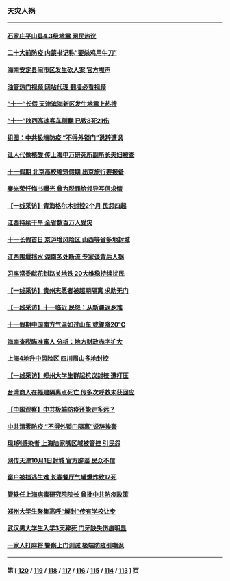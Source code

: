 ### 天灾人祸
---
#### [石家庄平山县4.3级地震 网民热议](../../pages/ncid280/n13837593.md?10031245) 
#### [二十大前防疫 内蒙书记称“要杀鸡用牛刀”](../../pages/ncid280/n13837495.md?10031245) 
#### [海南安定县闹市区发生砍人案 官方噤声](../../pages/ncid280/n13837405.md?10031245) 
#### [油管热门视频 网站代理 翻墙必看视频](http://209.222.30.114:81/youtube.html?10031245)
#### [“十一”长假 天津滨海新区发生地震上热搜](../../pages/ncid280/n13837241.md?10031245) 
#### [“十一”陕西高速客车侧翻 已致8死21伤](../../pages/ncid280/n13837122.md?10031245) 
#### [组图：中共极端防疫 “不得外锁门”说辞遭讽](../../pages/ncid280/n13836847.md?10031245) 
#### [让人代做核酸 传上海申万研究所副所长夫妇被查](../../pages/ncid280/n13836745.md?10031245) 
#### [十一假期 北京高校缩短假期 出京旅行要报备](../../pages/ncid280/n13836742.md?10031245) 
#### [秦光荣忏悔书曝光 曾为脱罪给领导写信求情](../../pages/ncid280/n13836690.md?10031245) 
#### [【一线采访】青海格尔木封控2个月 民怨四起](../../pages/ncid280/n13836720.md?10031245) 
#### [江西持续干旱 全省数百万人受灾](../../pages/ncid280/n13836696.md?10031245) 
#### [十一长假首日 京沪增风险区 山西等省多地封城](../../pages/ncid280/n13836535.md?10031245) 
#### [江西围堰挡水 湖南多处断流 专家谈背后人祸](../../pages/ncid280/n13835528.md?10031245) 
#### [习率常委献花封路关地铁 20大维稳持续扰民](../../pages/ncid280/n13836130.md?10031245) 
#### [【一线采访】贵州志愿者被超期隔离 求助无门](../../pages/ncid280/n13836203.md?10031245) 
#### [【一线采访】十一临近 民怨：从新疆返乡难](../../pages/ncid280/n13836124.md?10031245) 
#### [十一假期中国南方气温如过山车 或骤降20℃](../../pages/ncid280/n13835824.md?10031245) 
#### [海南查税瞄准富人 分析：地方财政赤字扩大](../../pages/ncid280/n13835957.md?10031245) 
#### [上海4地升中风险区 四川眉山多地封控](../../pages/ncid280/n13835767.md?10031245) 
#### [【一线采访】郑州大学生群起抗议封校 遭打压](../../pages/ncid280/n13835520.md?10031245) 
#### [台湾商人在福建隔离点死亡 传多次呼救未获回应](../../pages/ncid280/n13835622.md?10031245) 
#### [【中国观察】中共极端防疫还能走多远？](../../pages/ncid280/n13835529.md?10031245) 
#### [中共清零防疫 “不得外锁门隔离”说辞挨轰](../../pages/ncid280/n13835291.md?10031245) 
#### [现1例感染者 上海陆家嘴区域被管控 引民怨](../../pages/ncid280/n13835313.md?10031245) 
#### [网传天津10月1日封城 官方辟谣 民众不信](../../pages/ncid280/n13835014.md?10031245) 
#### [窗户被挡逃生难 长春餐厅气罐爆炸致17死](../../pages/ncid280/n13834910.md?10031245) 
#### [管轶任上海病毒研究院院长 曾批中共防疫政策](../../pages/ncid280/n13834896.md?10031245) 
#### [郑州大学生聚集高呼“解封”传有学校让步](../../pages/ncid280/n13834753.md?10031245) 
#### [武汉男大学生入学3天猝死 门牙缺失伤痕明显](../../pages/ncid280/n13834441.md?10031245) 
#### [一家人打麻将 警察上门训诫 极端防疫引嘲讽](../../pages/ncid280/n13834455.md?10031245) 

---
#### 第 [ [120](./120.md?10031245) / [119](./119.md?10031245) / [118](./118.md?10031245) / [117](./117.md?10031245) / [116](./116.md?10031245) / [115](./115.md?10031245) / [114](./114.md?10031245) / [113](./113.md?10031245) ] 页
